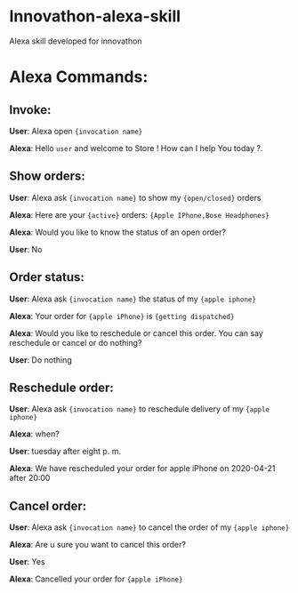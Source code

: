 # Innovathon-alexa-skill
Alexa skill developed for innovathon


# Alexa Commands:

## Invoke:
**User**: Alexa open `{invocation name}`

**Alexa**: Hello `user` and welcome to Store ! How can I help You today ?.


## Show orders:

**User**: Alexa ask `{invocation name}` to show my `{open/closed}` orders

**Alexa**: Here are your `{active}` orders: `{Apple IPhone,Bose Headphones}`

**Alexa**: Would you like to know the status of an open order?

**User**: No

## Order status:
**User**: Alexa ask `{invocation name}` the status of my `{apple iphone}`

**Alexa**: Your order for `{apple iPhone}` is `{getting dispatched}`

**Alexa**: Would you like to reschedule or cancel this order. You can say reschedule or cancel or do nothing?

**User**: Do nothing

## Reschedule order:
**User**: Alexa ask `{invocation name}` to reschedule delivery of my `{apple iphone}`

**Alexa**: when?

**User**: tuesday after eight p. m.

**Alexa**: We have rescheduled your order for apple iPhone on 2020-04-21 after 20:00

## Cancel order:
**User**: Alexa ask `{invocation name}` to cancel the order of my `{apple iphone}`

**Alexa**: Are u sure you want to cancel this order?

**User**: Yes

**Alexa**: Cancelled your order for `{apple iPhone}`

